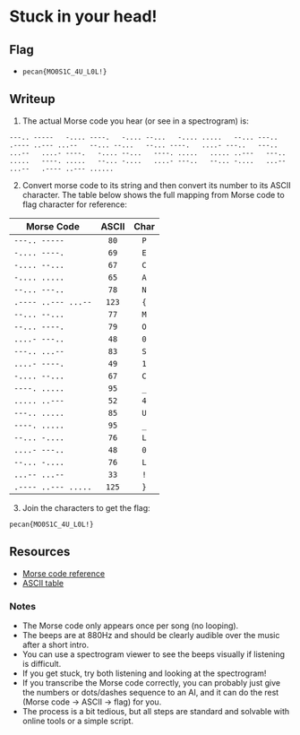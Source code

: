 # Stuck in your head!

## Flag

- `pecan{MO0S1C_4U_L0L!}`

## Writeup

1. The actual Morse code you hear (or see in a spectrogram) is:
```
---.. -----   -.... ----.   -.... --...   -.... .....   --... ---..   .---- ..--- ...--   --... --...   --... ----.   ....- ---..   ---.. ...--   ....- ----.   -.... --...   ----. .....   ..... ..---   ---.. .....   ----. .....   --... -....   ....- ---..   --... -....   ...-- ...--   .---- ..--- ......
```

2. Convert morse code to its string and then convert its number to its ASCII character.
The table below shows the full mapping from Morse code to flag character for reference:

| Morse Code          | ASCII | Char |
|---------------------| :---: | :--: |
| `---.. -----`       | `80`  | `P`  |
| `-.... ----.`       | `69`  | `E`  |
| `-.... --...`       | `67`  | `C`  |
| `-.... .....`       | `65`  | `A`  |
| `--... ---..`       | `78`  | `N`  |
| `.---- ..--- ...--` | `123` | `{`  |
| `--... --...`       | `77`  | `M`  |
| `--... ----.`       | `79`  | `O`  |
| `....- ---..`       | `48`  | `0`  |
| `---.. ...--`       | `83`  | `S`  |
| `....- ----.`       | `49`  | `1`  |
| `-.... --...`       | `67`  | `C`  |
| `----. .....`       | `95`  | `_`  |
| `..... ..---`       | `52`  | `4`  |
| `---.. .....`       | `85`  | `U`  |
| `----. .....`       | `95`  | `_`  |
| `--... -....`       | `76`  | `L`  |
| `....- ---..`       | `48`  | `0`  |
| `--... -....`       | `76`  | `L`  |
| `...-- ...--`       | `33`  | `!`  |
| `.---- ..--- .....` | `125` | `}`  |

3. Join the characters to get the flag:
```
pecan{MO0S1C_4U_L0L!}
```

## Resources
- [Morse code reference](https://upload.wikimedia.org/wikipedia/commons/b/b5/International_Morse_Code.svg)
- [ASCII table](https://www.asciitable.com/)

### Notes

- The Morse code only appears once per song (no looping).
- The beeps are at 880Hz and should be clearly audible over the music after a short intro.
- You can use a spectrogram viewer to see the beeps visually if listening is difficult.
- If you get stuck, try both listening and looking at the spectrogram!
- If you transcribe the Morse code correctly, you can probably just give the numbers or dots/dashes sequence to an AI, and it can do the rest (Morse code → ASCII → flag) for you.
- The process is a bit tedious, but all steps are standard and solvable with online tools or a simple script.
